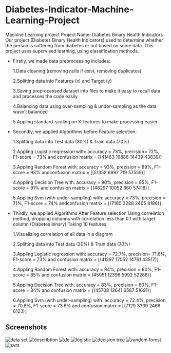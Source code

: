 # Diabetes-Indicator-Machine-Learning-Project
 Machine Learning project
 Project Name: Diabetes Binary Health Indicators
 Our project (Diabetes Binary Health Indicators) used to determine whether the person is suffering from diabetes or not based on some data.
This project uses supervised learning, using classification methods.

- Firstly, we made data preprocessing includes: 

	1.Data cleaning (removing nulls if exist, removing duplicates)
	
	2.Splitting data into Features (x) and Target (y)
	
	3.Saving preprocessed dataset into files to make it easy to recall data and processes the code easily 
	
	4.Balancing data using over-sampling & under-sampling as the data wasn’t balanced 
	
	5.Appling standard-scaling on X-features to make processing easier 

- Secondly, we applied Algorithms before Feature selection:

	1.Splitting data into Test data (30%) & Train data (70%)
	
	2.Appling Logistic regression with: accuracy = 73%, precision= 72%, F1-score = 73% and confusion matrix = [(41463 16886 14439 43839)]
	
	3.Appling Random Forest with: accuracy = 93%, precision = 89%, F1-score = 93% andconfusion matrix = [(51352 6997 719 57559)] 
	
	4.Appling Decision Tree with: accuracy = 90%, precision = 85%, F1-score = 91% and confusion matrix = ⌊(48297 10052 860 57418)⌋
	
	5.Appling Svm (with under-sampling) with: accuracy = 73%, precision = 71%, F1-score = 74% andconfusion matrix = ⌊(7180 3288 2405 8186)⌋
	
- Thirdly, we applied Algorithms After Feature selection Using correlation method, dropping columns with correlation less than 0.1 with target column (Diabetes binary) Taking 10 features:

	1.Visualizing correlation of all data in a diagram 
	
	2.Splitting data into Test data (30%) & Train data (70%)
	
	3.Appling Logistic regression with: accuracy = 72.7%, precision= 71.8%, F1-score = 73% and confusion matrix = ⌊(41297 17052 14761 43517)⌋
	
	4.Appling Random Forest with: accuracy = 84%, precision = 80%, F1-score = 85% and confusion matrix = (45951 12398 5992 52286)⌋    
	
	5.Appling Decision Tree with: accuracy = 83%, precision = 80%, F1-score = 84% and confusion matrix = ⌊(45708 12641 6587 51691)⌋  
	
	6.Appling Svm (with under-sampling) with: accuracy = 72.4%, precision = 70.8%, F1-score = 73.6% and confusion matrix = ⌊(7129 3339 2468 8123)⌋

## Screenshots
![data set](https://user-images.githubusercontent.com/103465018/177391962-6f286d3f-1d7c-4069-b26e-02cfb759481d.PNG)
![describtion](https://user-images.githubusercontent.com/103465018/177391982-64f53610-4dc4-4761-b253-3a882fb277f8.PNG)
![de](https://user-images.githubusercontent.com/103465018/177391994-ab82841e-b112-47ac-850b-06e477913bc1.PNG)
![logistic](https://user-images.githubusercontent.com/103465018/177392010-f6cccedb-d332-4c73-b66d-bc5452267453.PNG)
![decision tree](https://user-images.githubusercontent.com/103465018/177392023-c2ce7e4e-cad9-43d7-bff4-5abd8affd835.PNG)
![random forest](https://user-images.githubusercontent.com/103465018/177392034-5ba586de-6fa6-4c6b-9a07-29c5c4c4260b.PNG)
![svm](https://user-images.githubusercontent.com/103465018/177392047-21361ec6-584d-42d4-8538-d2dd661b20d1.PNG)







